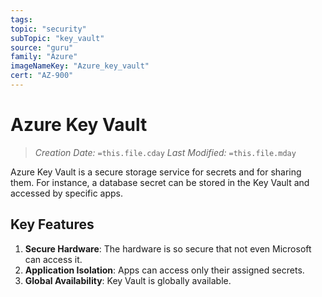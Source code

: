 ```yaml
---
tags:
topic: "security"
subTopic: "key_vault"
source: "guru"
family: "Azure"
imageNameKey: "Azure_key_vault"
cert: "AZ-900"
---
```

# Azure Key Vault

> _Creation Date:_ `=this.file.cday` _Last Modified:_ `=this.file.mday`

Azure Key Vault is a secure storage service for secrets and for sharing them. For instance, a database secret can be stored in the Key Vault and accessed by specific apps.

## Key Features

1. **Secure Hardware**: The hardware is so secure that not even Microsoft can access it.
2. **Application Isolation**: Apps can access only their assigned secrets.
3. **Global Availability**: Key Vault is globally available.

